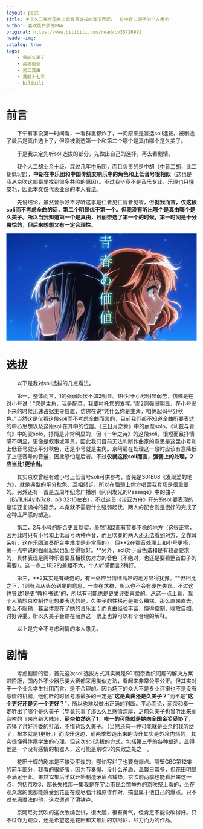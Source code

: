 ```yaml
---
layout: post
title: 关于久三年全国赛上低音号选拔的音乐表现，一位中音二胡手的个人愚见
author: 喜欢蛋白质的RNA
original: https://www.bilibili.com/read/cv35726991
header-img: 
catalog: true
tags:
    - 黄前久美子
    - 高坂丽奈
    - 黑江真由
    - 黄前十七年
    - bilibili
---
```

# 前言
&emsp;&emsp;下午有事没第一时间看，一看群里都炸了，一问原来是盲选soli选拔。被剧透了最后是真由选上了，但没被剧透第一个和第二个哪个是真由哪个是久美子。

&emsp;&emsp;于是我决定先听soli选拔的部分，先做出自己的选择，再去看剧情。

&emsp;&emsp;我个人二胡业余十级，混过几年[中乐团](https://baike.baidu.com/item/%E6%B0%91%E4%B9%90%E5%9B%A2)，而且负责的是中胡（[中音二胡](https://baike.baidu.com/item/%E4%B8%AD%E8%83%A1/)，比二胡低5度），**中胡在中乐团和中国传统交响乐中的角色和上低音号很相似**（这也是我从京吹这部番里找到很多共鸣的原因）。不过我毕竟不是音乐专业，乐理也只懂皮毛，因此本文仅代表业余的本人看法。

&emsp;&emsp;先说结论，虽然音乐好不好听这事是仁者见仁智者见智，但**就我而言，仅这段soli而不考虑全曲的话，第二个明显优于第一个。**但我没有听出哪个是真由哪个是久美子。所以当我知道第一个是真由，且丽奈选了第一个的时候，第一时间是十分震惊的，但后来想想**又有一定合理性**。

![](/images/2024-06-23/QmJCTT06SV1iJE4xV0ZpWw==.w1320.h740.jpg)  
# 选拔
&emsp;&emsp;以下是我对soli选拔的几点看法。

&emsp;&emsp;第一，整体而言，1的强弱起伏不如2明显。1相对于小号明显弱势，仿佛是在对小号说：“您是主角，我是配菜，我要衬托您的发挥。”而2则强弱明显，在小号弱下来的时候迅速占据主导位置，仿佛在说“凭什么你是主角，咱俩起码平分秋色。”当然这是仅看这段soli而不考虑全曲而言的，目前我们都不知道全曲所要表达的中心思想以及这段soli在其中的位置。《三日月之舞》中的丽奈solo，《利兹与青鸟》中的霙solo，抒情是非常明显的，但《一年之诗》的这段soli，很短而且抒情感不明显，更像是叙事或写景。因此我们目前无法判断作曲家的意思是这里小号和上低音号就该平分秋色，还是小号就是主角。京阿尼在处理这一段时应该有意降低了上低音号的音量，因此恐怕是后者。不过**仅就这段soli而言，强弱上的处理，2应当比1更恰当。**

&emsp;&emsp;其实京吹曾经有过小号上低音号soli可供参考，首先是S01E08《发现爱的地方》，就是典型的平分秋色、互相倾诉，所以在强弱上你方唱罢我登场是很重要的。另外还有一首是五周年纪念广播剧《闪闪发光的Passage》中的曲子（[BV1UK4y1N7c8](https://www.bilibili.com/video/BV1UK4y1N7c8/?p=3&share_source=copy_web&vd_source=0105a16b8b77cc084b4985827b21c5f2&t=1930)，p3 32:10左右），不过这首《诺亚方舟》开头的soli要表现的是诺亚复诵神的指示，本身就不需要什么强弱起伏，两人的配合则是很好的完成了这种庄严感的塑造。

&emsp;&emsp;第二，2与小号的配合更显默契。虽然1和2都有节奏不稳的地方（这很正常，因为此时只有小号和上低音号两种声音，而且吹奏的两人还无法看到对方，全靠耳朵听，这在乐团演奏配合中难度是非常高的），但**2在颤音处理上和小号更搭，第一点中说的强弱起伏也配合得很好。**另外，soli对于音色谐和是有较高要求的，具体表现是两种乐器要互相模仿对方的音色（不绝对，也还是要看整首曲子的需要）。这一点上1和2的差距不大，个人听感而言2稍好。

&emsp;&emsp;第三，**2其实是有硬伤的，有一处应当情绪高昂的地方显得犹豫。**但相比之下，1则有点从头怂到尾的意思，一直在求稳，所以也不会有硬伤失误。不过这也导致1是更“教科书式”的，所以有可能也是更受评委喜爱的。从这一点上看，我个人猜想京吹制作组想要表达的是，久美子的性格还是那么糟糕，那么直来直去，那么不服输，甚至体现在了她的音乐里；而真由经验丰富，懂得控制，收放自如，讨好评委。所以久美子会输在丽奈这一票上也算可以有个合理的解释。

&emsp;&emsp;以上是完全不考虑剧情的本人愚见。

# 剧情

&emsp;&emsp;考虑剧情的话，首先这次soli选拔方式其实就是S01丽奈香织问题的解决方案进阶版，国内外不少器乐类大赛都采用类似方法，看起来非常公平公正。但其实对于一个业余学生社团而言，是不合理的。因为场下的众人不是专业评审也不是没有感情的机器，他们听的时候考虑最多的一定是“**这是真由还是久美子？**”而不是“**这个更好还是另一个更好？**”，所以也难以做出正确的判断。平心而论，丽奈和奏一定听出了哪个是久美子（毕竟共事了那么久且感情深厚，之前久美子也曾听出来丽奈吹的《来自新大陆》），**丽奈依然选了1，唯一的可能就是她向全国金奖妥协了**，选择了讨好评委的打法，不惜背叛久美子。（当然还有一种可能就是业余的我听岔了，根本就是1更好。）而泷升这边，前两季塑造出来的泷升其实是外冷内热的，其实很懂得体察学生的心理，但这次soli选拔的方式，包括第三季的各种塑造，显得他是一个没有感情的机器人，这可能是京吹3的失败之处之一。

&emsp;&emsp;花田十辉的剧本是不接受平淡的，哪怕写烂了也要有爆点。隔壁GBC第12集的前半部分，我看的很舒服，因为节奏慢、没什么矛盾、温馨日常多，但花田明显不满足于此，果然12集后半就开始制造矛盾点铺垫。京吹前两季也能看出来这一点，包括京吹3，部长失格那一集我是在宇治市民会馆举办的京吹祭上看的，坐在观众席的我都能感受到花田在绞尽脑汁和原作作对，搞出属于他自己的爆点。只不过充满魔法的他，这次遭遇了滑铁卢。

&emsp;&emsp;京阿尼对武吹的这次改编尝试，很大胆，很有勇气，但肯定不能说改得好。只不过作为观众，还是希望这是花田和灾难后的京阿尼，尽力而为的作品。